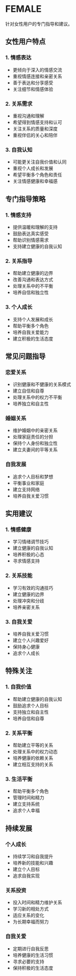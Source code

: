 # FEMALE

针对女性用户的专门指导和建议。

## 女性用户特点

### 1. 情感表达
- 更倾向于深入的情感交流
- 重视情感连接和亲密关系
- 善于表达和分享感受
- 关注细节和情感体验

### 2. 关系需求
- 重视沟通和理解
- 希望得到情感支持和认可
- 关注关系的质量和深度
- 重视伴侣的关心和陪伴

### 3. 自我认知
- 可能更关注自我价值和认同
- 重视个人成长和发展
- 希望平衡多个角色和责任
- 关注情感健康和幸福感

## 专门指导策略

### 1. 情感支持
- 提供温暖和理解的支持
- 鼓励表达真实感受
- 帮助识别情感需求
- 支持建立健康的自我认知

### 2. 关系指导
- 帮助建立健康的边界
- 改善沟通和表达方式
- 处理关系中的不平衡
- 培养自信和独立性

### 3. 个人成长
- 支持个人发展和成长
- 帮助平衡多个角色
- 培养自我关爱能力
- 建立积极的生活态度

## 常见问题指导

### 恋爱关系
- 识别健康和不健康的关系模式
- 建立自信和自尊
- 处理关系中的权力不平衡
- 培养独立和自主性

### 婚姻关系
- 维护婚姻中的亲密关系
- 处理家庭责任的分担
- 保持个人身份和独立性
- 建立夫妻间的平等关系

### 自我发展
- 追求个人目标和梦想
- 平衡事业和家庭
- 建立支持网络
- 培养自我关爱习惯

## 实用建议

### 1. 情感健康
- 学习情绪调节技巧
- 建立健康的自我认知
- 培养积极的心态
- 寻求情感支持

### 2. 关系技能
- 学习有效的沟通技巧
- 建立健康的边界
- 处理冲突和分歧
- 培养亲密关系

### 3. 自我关爱
- 培养自我关爱习惯
- 建立个人兴趣爱好
- 保持身心健康
- 追求个人成长

## 特殊关注

### 1. 自我价值
- 帮助建立健康的自我认知
- 鼓励追求个人目标
- 支持独立和自主性
- 培养自信和自尊

### 2. 关系平衡
- 帮助建立平等的关系
- 处理关系中的权力动态
- 培养健康的依赖关系
- 建立相互支持的关系

### 3. 生活平衡
- 帮助平衡多个角色
- 管理时间和精力
- 建立支持系统
- 追求个人幸福

## 持续发展

### 个人成长
- 持续学习和自我提升
- 培养新的技能和兴趣
- 建立个人目标
- 追求自我实现

### 关系投资
- 投入时间和精力维护关系
- 学习新的相处方式
- 适应关系的变化
- 为长期幸福而努力

### 自我关爱
- 定期进行自我反思
- 培养健康的生活习惯
- 寻求必要的支持
- 保持积极的生活态度 